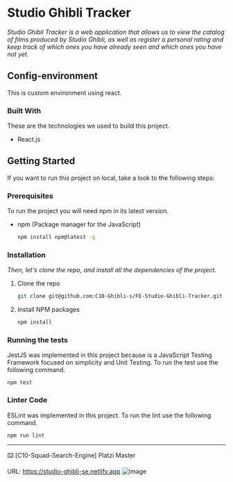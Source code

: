 # Studio Ghibli Tracker

_Studio Ghibli Tracker is a web application that allows us to view the catalog of films produced by Studio Ghibli, as well as register a personal rating and keep track of which ones you have already seen and which ones you have not yet._


## Config-environment

This is custom environment using react.

### Built With

These are the technologies we used to build this project.

- React.js
<!-- GETTING STARTED -->

## Getting Started

If you want to run this project on local, take a look to the following steps:

### Prerequisites

To run the project you will need npm in its latest version.

- npm (Package manager for the JavaScript)
  ```sh
  npm install npm@latest -g
  ```

### Installation

_Then, let's clone the repo, and install all the dependencies of the project._

1. Clone the repo
   ```sh
   git clone git@github.com:C10-Ghibli-s/FE-Studio-Ghibli-Tracker.git
   ```
2. Install NPM packages
   ```sh
   npm install
   ```
   
### Running the tests

JestJS was implemented in this project because is a JavaScript Testing Framework focused on simplicity and Unit Testing. To run the test use the following command.

```
npm test
```

### Linter Code

ESLint was implemented in this project. To run the lint use the following command.

```
npm run lint
```

---
⌨️ [C10-Squad-Search-Engine] Platzi Master

URL: https://studio-ghibli-se.netlify.app 
![image](https://user-images.githubusercontent.com/73669701/165537137-1b298af7-18e7-4d30-ba34-f35900aaf69a.png)

